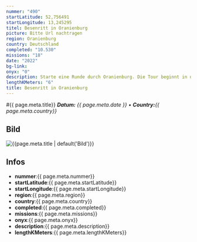 ```yaml
---
nummer: "490"
startLatitude: 52,756491
startLongitude: 13,245295
titel: Besenritt in Oranienburg
picture: Bitte Url nachtragen
region: Oranienburg
country: Deutschland
completed: "10.530"
missions: "18"
date: "2022"
bg-link: 
onyx: "0"
description: Starte eine Runde durch Oranienburg. Die Tour beginnt in der Bernauer Straße
lengthKMeters: "6"
title: Besenritt in Oranienburg
---
```


#{{ page.meta.title}}
_**Datum:** {{ page.meta.date }} • **Country:**{{ page.meta.country}}_

## Bild
![{{page.meta.title | default('Bild')}}]({{page.meta.picture}})

## Infos
- **nummer**:{{ page.meta.nummer}}
- **startLatitude**:{{ page.meta.startLatitude}}
- **startLongitude**:{{ page.meta.startLongitude}}
- **region**:{{ page.meta.region}}
- **country**:{{ page.meta.country}}
- **completed**:{{ page.meta.completed}}
- **missions**:{{ page.meta.missions}}
- **onyx**:{{ page.meta.onyx}}
- **description**:{{ page.meta.description}}
- **lengthKMeters**:{{ page.meta.lengthKMeters}}

